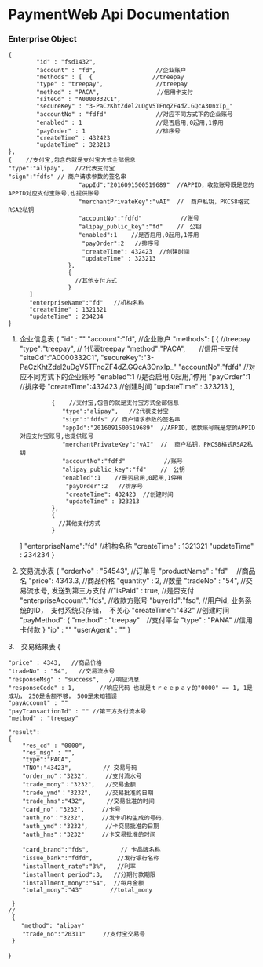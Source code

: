 # PaymentWeb Api Documentation


### Enterprise Object
```
{
        "id" : "fsd1432",
        "account" : "fd",                 //企业账户
        "methods" : [  {                 //treepay 
        "type" : "treepay",               //treepay
        "method" : "PACA",　　             //信用卡支付
        "siteCd" : "A0000332C1",   
        "secureKey" : "3-PaCzKhtZdel2uDgV5TFnqZF4dZ.GQcA3OnxIp_"
        "accountNo" : "fdfd"              //对应不同方式下的企业账号
        "enabled" : 1                     //是否启用,0起用,1停用
        "payOrder" : 1                    //排序号
        "createTime" : 432423            
        "updateTime" : 323213
},
{    //支付宝,包含的就是支付宝方式全部信息
"type":"alipay",   //2代表支付宝  
"sign":"fdfs" // 商户请求参数的签名串
                    "appId":"2016091500519689"  //APPID，收款账号既是您的APPID对应支付宝账号,也提供账号
                    "merchantPrivateKey":"vAI"  //  商户私钥，PKCS8格式RSA2私钥
                    "accountNo":"fdfd"           //账号
                    "alipay_public_key":"fd"    //　公钥
                    "enabled":1    //是否启用,0起用,1停用
                     "payOrder":2   //排序号
                     "createTime": 432423  //创建时间
                     "updateTime" : 323213
                 },
                 {  
                   //其他支付方式
                 }
      ]
      "enterpriseName":"fd"   //机构名称
      "createTime" : 1321321
      "updateTime" : 234234
}
```




1. 企业信息表
{
    "id" : ""
    "account":"fd",  //企业账户
    "methods": [  {        //treepay 
                    "type":"treepay",     // 1代表treepay
                    "method":"PACA",　　//信用卡支付
                    "siteCd":"A0000332C1",
                    "secureKey":"3-PaCzKhtZdel2uDgV5TFnqZF4dZ.GQcA3OnxIp_"
                    "accountNo":"fdfd" //对应不同方式下的企业账号
                    "enabled":1    //是否启用,0起用,1停用
                    "payOrder":1   //排序号
                    "createTime":432423  //创建时间
                    "updateTime" : 323213
                },
                
                {    //支付宝,包含的就是支付宝方式全部信息
                   "type":"alipay",   //2代表支付宝  
                   "sign":"fdfs" // 商户请求参数的签名串
                   "appId":"2016091500519689"  //APPID，收款账号既是您的APPID对应支付宝账号,也提供账号
                   "merchantPrivateKey":"vAI"  //  商户私钥，PKCS8格式RSA2私钥
                   "accountNo":"fdfd"           //账号
                   "alipay_public_key":"fd"    //　公钥
                   "enabled":1    //是否启用,0起用,1停用
                    "payOrder":2   //排序号
                    "createTime": 432423  //创建时间
                    "updateTime" : 323213
                },
                {  
                  //其他支付方式
                }
     ]
     "enterpriseName":"fd"   //机构名称
     "createTime" : 1321321
     "updateTime" : 234234
}


2. 交易流水表
{
    "orderNo" : "54543", //订单号
    "productName" : "fd"　 //商品名
    "price": 4343.3,    //商品价格
    "quantity" : 2,      //数量
    "tradeNo" : "54",    //交易流水号, 发送到第三方支付
    //"isPaid" : true,   //是否支付
    "enterpriseAccount":"fds",  //收款方账号
    "buyerId":"fsd",    //用户id, 业务系统的ID，　支付系统只存储，　不关心
    "createTime":"432"  //创建时间
    "payMethod": {
            "method" : "treepay"　//支付平台
            "type" : "PANA"     //信用卡付款
    }
    "ip" : ""
    "userAgent" : ""
}

3.　交易结果表
{
    
    "price" : 4343,   //商品价格
    "tradeNo" : "54",   //交易流水号
    "responseMsg" : "success", 　//响应消息
    "responseCode" : 1,  　　　//响应代码 也就是ｔｒｅｅｐａｙ的"0000" == 1, 1是成功，　250是余额不够，　500是未知错误
    "payAccount" : ""
    "payTransactionId" : "" //第三方支付流水号
    "method" : "treepay"
    
    "result":
    { 
        "res_cd" : "0000",
        "res_msg" : "",
        "type":"PACA",
        "TNO":"43423",         // 交易号码
        "order_no"："3232",     //支付流水号
        "trade_mony"："3232",   //交易金额
        "trade_ymd"："3232",    //交易批准的日期
        "trade_hms":"432",      //交易批准的时间
        "card_no"："3232",     //卡号
        "auth_no"："3232",     //发卡机构生成的号码，
        "auth_ymd"："3232",     //卡交易批准的日期
        "auth_hms"："3232"     //卡交易批准的时间
    
        "card_brand":"fds",         // 卡品牌名称
        "issue_bank":"fdfd",       //发行银行名称
        "installment_rate":"3%",   //利率
        "installment_period":3,   //分期付款期限
        "installment_mony":"54",  //每月金额
        "total_mony":"43"        //total_mony
    
     }
    //
     {
      　"method": "alipay"
        "trade_no":"20311"     //支付宝交易号
     }
}          










































